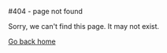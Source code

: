 #404 - page not found

Sorry, we can't find this page. It may not exist.

[Go back home](penguinmoose.github.io)
